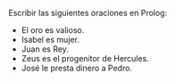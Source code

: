 Escribir las siguientes oraciones en Prolog:
- El oro es valioso.
- Isabel es mujer.
- Juan es Rey.
- Zeus es el progenitor de Hercules.
- José le presta dinero a Pedro.
